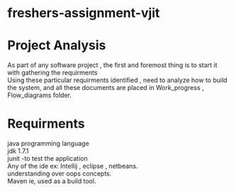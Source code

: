 
# freshers-assignment-vjit

# Project Analysis

As part of any software project , the first and foremost thing is to start it with gathering the requirments <br />
Using these particular requirments identified  , need to analyze how to build the system, and all these documents are placed in Work_progress  , Flow_diagrams folder.<br />

# Requirments
java programming language <br />
jdk 1.7.1 <br />
junit -to test the application <br />
Any of the ide  ex: Intellij , eclipse , netbeans. <br />
understanding over oops concepts.<br />
Maven ie, used as a build tool.<br />


